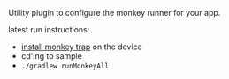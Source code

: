 Utility plugin to configure the monkey runner for your app.

latest run instructions:

- [install monkey trap](https://github.com/novoda/spikes/tree/master/MonkeyTrap/) on the device
- cd'ing to sample
- `./gradlew runMonkeyAll`
